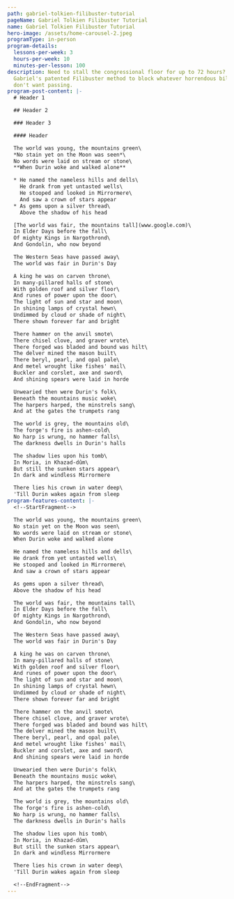```yaml
---
path: gabriel-tolkien-filibuster-tutorial
pageName: Gabriel Tolkien Filibuster Tutorial
name: Gabriel Tolkien Filibuster Tutorial
hero-image: /assets/home-carousel-2.jpeg
programType: in-person
program-details:
  lessons-per-week: 3
  hours-per-week: 10
  minutes-per-lesson: 100
description: Need to stall the congressional floor for up to 72 hours? Use
  Gabriel's patented Filibuster method to block whatever horrendous bill you
  don't want passing.
program-post-content: |-
  # Header 1

  ## Header 2

  ### Header 3

  #### Header

  The world was young, the mountains green\
  *No stain yet on the Moon was seen*\
  No words were laid on stream or stone\
  **When Durin woke and walked alone**

  * He named the nameless hills and dells\
    He drank from yet untasted wells\
    He stooped and looked in Mirrormere\
    And saw a crown of stars appear
  * As gems upon a silver thread\
    Above the shadow of his head

  [The world was fair, the mountains tall](www.google.com)\
  In Elder Days before the fall\
  Of mighty Kings in Nargothrond\
  And Gondolin, who now beyond

  The Western Seas have passed away\
  The world was fair in Durin's Day

  A king he was on carven throne\
  In many-pillared halls of stone\
  With golden roof and silver floor\
  And runes of power upon the door\
  The light of sun and star and moon\
  In shining lamps of crystal hewn\
  Undimmed by cloud or shade of night\
  There shown forever far and bright

  There hammer on the anvil smote\
  There chisel clove, and graver wrote\
  There forged was bladed and bound was hilt\
  The delver mined the mason built\
  There beryl, pearl, and opal pale\
  And metel wrought like fishes' mail\
  Buckler and corslet, axe and sword\
  And shining spears were laid in horde

  Unwearied then were Durin's folk\
  Beneath the mountains music woke\
  The harpers harped, the minstrels sang\
  And at the gates the trumpets rang

  The world is grey, the mountains old\
  The forge's fire is ashen-cold\
  No harp is wrung, no hammer falls\
  The darkness dwells in Durin's halls

  The shadow lies upon his tomb\
  In Moria, in Khazad-dûm\
  But still the sunken stars appear\
  In dark and windless Mirrormere

  There lies his crown in water deep\
  'Till Durin wakes again from sleep
program-features-content: |-
  <!--StartFragment-->

  The world was young, the mountains green\
  No stain yet on the Moon was seen\
  No words were laid on stream or stone\
  When Durin woke and walked alone

  He named the nameless hills and dells\
  He drank from yet untasted wells\
  He stooped and looked in Mirrormere\
  And saw a crown of stars appear

  As gems upon a silver thread\
  Above the shadow of his head

  The world was fair, the mountains tall\
  In Elder Days before the fall\
  Of mighty Kings in Nargothrond\
  And Gondolin, who now beyond

  The Western Seas have passed away\
  The world was fair in Durin's Day

  A king he was on carven throne\
  In many-pillared halls of stone\
  With golden roof and silver floor\
  And runes of power upon the door\
  The light of sun and star and moon\
  In shining lamps of crystal hewn\
  Undimmed by cloud or shade of night\
  There shown forever far and bright

  There hammer on the anvil smote\
  There chisel clove, and graver wrote\
  There forged was bladed and bound was hilt\
  The delver mined the mason built\
  There beryl, pearl, and opal pale\
  And metel wrought like fishes' mail\
  Buckler and corslet, axe and sword\
  And shining spears were laid in horde

  Unwearied then were Durin's folk\
  Beneath the mountains music woke\
  The harpers harped, the minstrels sang\
  And at the gates the trumpets rang

  The world is grey, the mountains old\
  The forge's fire is ashen-cold\
  No harp is wrung, no hammer falls\
  The darkness dwells in Durin's halls

  The shadow lies upon his tomb\
  In Moria, in Khazad-dûm\
  But still the sunken stars appear\
  In dark and windless Mirrormere

  There lies his crown in water deep\
  'Till Durin wakes again from sleep

  <!--EndFragment-->
---
```

